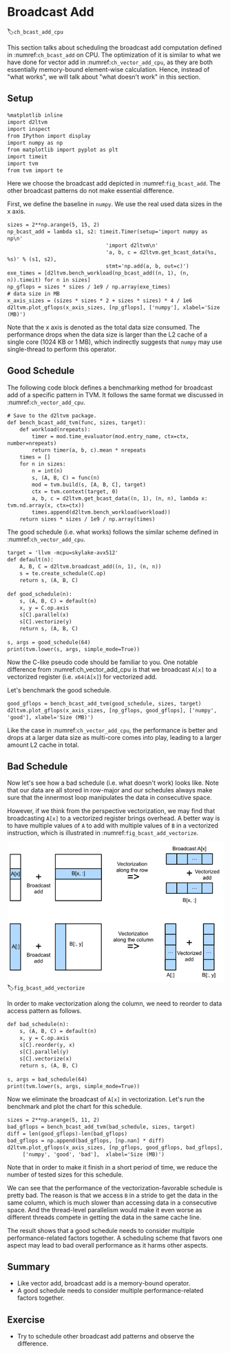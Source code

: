 # Broadcast Add
:label:`ch_bcast_add_cpu`

This section talks about scheduling the broadcast add computation defined in :numref:`ch_bcast_add` on CPU. The optimization of it is similar to what we have done for vector add in :numref:`ch_vector_add_cpu`, as they are both essentially memory-bound element-wise calculation. Hence, instead of "what works", we will talk about "what doesn't work" in this section.

## Setup

```{.python .input  n=6}
%matplotlib inline
import d2ltvm
import inspect
from IPython import display
import numpy as np
from matplotlib import pyplot as plt
import timeit
import tvm
from tvm import te
```

Here we choose the broadcast add depicted in :numref:`fig_bcast_add`. The other broadcast patterns do not make essential difference.

First, we define the baseline in `numpy`. We use the real used data sizes in the x axis.

```{.python .input  n=7}
sizes = 2**np.arange(5, 15, 2)
np_bcast_add = lambda s1, s2: timeit.Timer(setup='import numpy as np\n'
                                'import d2ltvm\n'
                                'a, b, c = d2ltvm.get_bcast_data(%s, %s)' % (s1, s2),
                                stmt='np.add(a, b, out=c)')
exe_times = [d2ltvm.bench_workload(np_bcast_add((n, 1), (n, n)).timeit) for n in sizes]
np_gflops = sizes * sizes / 1e9 / np.array(exe_times)
# data size in MB
x_axis_sizes = (sizes * sizes * 2 + sizes * sizes) * 4 / 1e6
d2ltvm.plot_gflops(x_axis_sizes, [np_gflops], ['numpy'], xlabel='Size (MB)')
```

Note that the x axis is denoted as the total data size consumed. The performance drops when the data size is larger than the L2 cache of a single core (1024 KB or 1 MB), which indirectly suggests that `numpy` may use single-thread to perform this operator.

## Good Schedule

The following code block defines a benchmarking method for broadcast add of a specific pattern in TVM. It follows the same format we discussed in :numref:`ch_vector_add_cpu`.

```{.python .input  n=8}
# Save to the d2ltvm package.
def bench_bcast_add_tvm(func, sizes, target):
    def workload(nrepeats):
        timer = mod.time_evaluator(mod.entry_name, ctx=ctx, number=nrepeats)
        return timer(a, b, c).mean * nrepeats
    times = []
    for n in sizes:
        n = int(n)
        s, (A, B, C) = func(n)
        mod = tvm.build(s, [A, B, C], target)
        ctx = tvm.context(target, 0)
        a, b, c = d2ltvm.get_bcast_data((n, 1), (n, n), lambda x: tvm.nd.array(x, ctx=ctx))
        times.append(d2ltvm.bench_workload(workload))
    return sizes * sizes / 1e9 / np.array(times)
```

The good schedule (i.e. what works) follows the similar scheme defined in :numref:`ch_vector_add_cpu`.

```{.python .input  n=9}
target = 'llvm -mcpu=skylake-avx512'
def default(n):
    A, B, C = d2ltvm.broadcast_add((n, 1), (n, n))
    s = te.create_schedule(C.op)
    return s, (A, B, C)

def good_schedule(n):
    s, (A, B, C) = default(n)
    x, y = C.op.axis
    s[C].parallel(x)
    s[C].vectorize(y)
    return s, (A, B, C)

s, args = good_schedule(64)
print(tvm.lower(s, args, simple_mode=True))
```

Now the C-like pseudo code should be familiar to you. One notable difference from :numref:ch_vector_add_cpu is that we broadcast `A[x]` to a vectorized register (i.e. `x64(A[x]`) for vectorized add.

Let's benchmark the good schedule.

```{.python .input  n=10}
good_gflops = bench_bcast_add_tvm(good_schedule, sizes, target)
d2ltvm.plot_gflops(x_axis_sizes, [np_gflops, good_gflops], ['numpy', 'good'], xlabel='Size (MB)')
```

Like the case in :numref:`ch_vector_add_cpu`, the performance is better and drops at a larger data size as multi-core comes into play, leading to a larger amount L2 cache in total.

## Bad Schedule

Now let's see how a bad schedule (i.e. what doesn't work) looks like. Note that our data are all stored in row-major and our schedules always make sure that the innermost loop manipulates the data in consecutive space.

However, if we think from the perspective vectorization, we may find that broadcasting `A[x]` to a vectorized register brings overhead. A better way is to have multiple values of `A` to add with multiple values of `B` in a vectorized instruction, which is illustrated in :numref:`fig_bcast_add_vectorize`.

![Different vectorization strategies of broadcast add.](../img/bcast_add_vectorize.svg)
:label:`fig_bcast_add_vectorize`

In order to make vectorization along the column, we need to reorder to data access pattern as follows.

```{.python .input  n=11}
def bad_schedule(n):
    s, (A, B, C) = default(n)
    x, y = C.op.axis
    s[C].reorder(y, x)
    s[C].parallel(y)
    s[C].vectorize(x)
    return s, (A, B, C)

s, args = bad_schedule(64)
print(tvm.lower(s, args, simple_mode=True))
```

Now we eliminate the broadcast of `A[x]` in vectorization. Let's run the benchmark and plot the chart for this schedule.

```{.python .input  n=12}
sizes = 2**np.arange(5, 11, 2)
bad_gflops = bench_bcast_add_tvm(bad_schedule, sizes, target)
diff = len(good_gflops)-len(bad_gflops)
bad_gflops = np.append(bad_gflops, [np.nan] * diff)
d2ltvm.plot_gflops(x_axis_sizes, [np_gflops, good_gflops, bad_gflops],
     ['numpy', 'good', 'bad'],  xlabel='Size (MB)')
```

Note that in order to make it finish in a short period of time, we reduce the number of tested sizes for this schedule.

We can see that the performance of the vectorization-favorable schedule is pretty bad. The reason is that we access `B` in a stride to get the data in the same column, which is much slower than accessing data in a consecutive space. And the thread-level parallelism would make it even worse as different threads compete in getting the data in the same cache line.

The result shows that a good schedule needs to consider multiple performance-related factors together. A scheduling scheme that favors one aspect may lead to bad overall performance as it harms other aspects.

## Summary

- Like vector add, broadcast add is a memory-bound operator.
- A good schedule needs to consider multiple performance-related factors together.

## Exercise

- Try to schedule other broadcast add patterns and observe the difference.
